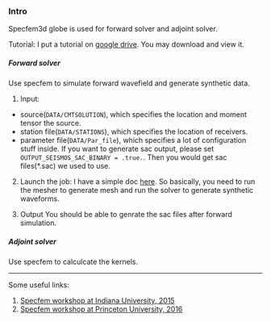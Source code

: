 ### Intro

Specfem3d globe is used for forward solver and adjoint solver.

Tutorial: I put a tutorial on [google drive](https://drive.google.com/file/d/0B7lccGZgvREBdUlXdnZReDV5SlU/view). You 
may download and view it.

##### Forward solver
Use specfem to simulate forward wavefield and generate synthetic data.

1. Input:
  * source(`DATA/CMTSOLUTION`), which specifies the location and moment tensor the source.
  * station file(`DATA/STATIONS`), which specifies the location of receivers.
  * parameter file(`DATA/Par_file`), which specifies a lot of configuration stuff inside. If you want to generate sac output,
  please set `OUTPUT_SEISMOS_SAC_BINARY = .true.`. Then you would get sac files(*.sac) we used to use.

2. Launch the job:
  I have a simple doc [here](https://github.com/wjlei1990/ComputationalGeophysicsWorkshop/blob/master/How_to_run_specfem3d_globe.md).
So basically, you need to run the mesher to generate mesh and run the solver to generate synthetic waveforms. 

3. Output
You should be able to genrate the sac files after forward simulation. 

##### Adjoint solver
Use specfem to calculcate the kernels.

---
Some useful links:
 1. [Specfem workshop at Indiana University, 2015](https://github.com/wjlei1990/USArray2015_SPECFEM)
 2. [Specfem workshop at Princeton University, 2016](https://github.com/wjlei1990/ComputationalGeophysicsWorkshop)

